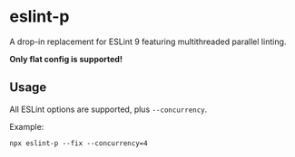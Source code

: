# eslint-p

A drop-in replacement for ESLint 9 featuring multithreaded parallel linting.

**Only flat config is supported!**

## Usage

All ESLint options are supported, plus `--concurrency`.

Example:

```shell
npx eslint-p --fix --concurrency=4
```
